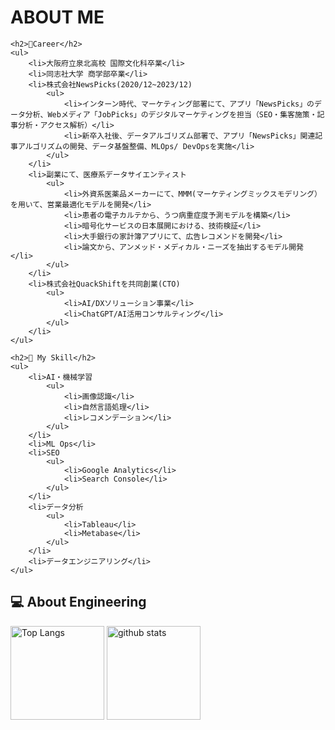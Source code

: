 <!DOCTYPE html>
<html>
<head>
    <title>About Me</title>
</head>
<body>
    <h1>ABOUT ME</h1>

    <h2>🔭Career</h2>
    <ul>
        <li>大阪府立泉北高校 国際文化科卒業</li>
        <li>同志社大学 商学部卒業</li>
        <li>株式会社NewsPicks(2020/12~2023/12)
            <ul>
                <li>インターン時代、マーケティング部署にて、アプリ「NewsPicks」のデータ分析、Webメディア「JobPicks」のデジタルマーケティングを担当（SEO・集客施策・記事分析・アクセス解析）</li>
                <li>新卒入社後、データアルゴリズム部署で、アプリ「NewsPicks」関連記事アルゴリズムの開発、データ基盤整備、MLOps/ DevOpsを実施</li>
            </ul>
        </li>
        <li>副業にて、医療系データサイエンティスト
            <ul>
                <li>外資系医薬品メーカーにて、MMM(マーケティングミックスモデリング）を用いて、営業最適化モデルを開発</li>
                <li>患者の電子カルテから、うつ病重症度予測モデルを構築</li>
                <li>暗号化サービスの日本展開における、技術検証</li>
                <li>大手銀行の家計簿アプリにて、広告レコメンドを開発</li>
                <li>論文から、アンメッド・メディカル・ニーズを抽出するモデル開発</li>
            </ul>
        </li>
        <li>株式会社QuackShiftを共同創業(CTO)
            <ul>
                <li>AI/DXソリューション事業</li>
                <li>ChatGPT/AI活用コンサルティング</li>
            </ul>
        </li>
    </ul>

    <h2>🌱 My Skill</h2>
    <ul>
        <li>AI・機械学習
            <ul>
                <li>画像認識</li>
                <li>自然言語処理</li>
                <li>レコメンデーション</li>
            </ul>
        </li>
        <li>ML Ops</li>
        <li>SEO
            <ul>
                <li>Google Analytics</li>
                <li>Search Console</li>
            </ul>
        </li>
        <li>データ分析
            <ul>
                <li>Tableau</li>
                <li>Metabase</li>
            </ul>
        </li>
        <li>データエンジニアリング</li>
    </ul>


<H2>💻 About Engineering</H2>
<p align="left"> 
  <img alt="Top Langs" height="150px" src="https://github-readme-stats.vercel.app/api/top-langs/?username=yukihirano0425&layout=compact&count_private=true&show_icons=true&theme=tokyonight" />
  <img alt="github stats" height="150px" src="https://github-readme-stats.vercel.app/api?username=yukihirano0425&count_private=true&show_icons=true&show_icons=true&theme=tokyonight" />
</p>
